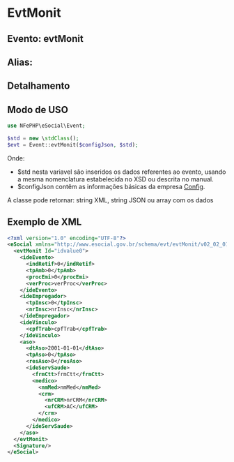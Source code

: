 # EvtMonit

## Evento: evtMonit

## Alias: 


## Detalhamento





## Modo de USO

```php
use NFePHP\eSocial\Event;

$std = new \stdClass();
$evt = Event::evtMonit($configJson, $std);
```

Onde:
- $std nesta variavel são inseridos os dados referentes ao evento, usando a mesma nomenclatura estabelecida no XSD ou descrita no manual.
- $configJson contêm as informações básicas da empresa [Config](Config.md).

A classe pode retornar: string XML, string JSON ou array com os dados


## Exemplo de XML

```xml
<?xml version="1.0" encoding="UTF-8"?>
<eSocial xmlns="http://www.esocial.gov.br/schema/evt/evtMonit/v02_02_01" xmlns:xsi="http://www.w3.org/2001/XMLSchema-instance" xsi:schemaLocation="http://www.esocial.gov.br/schema/evt/evtMonit/v02_02_01 ../schemes/evtMonit.xsd ">
  <evtMonit Id="idvalue0">
    <ideEvento>
      <indRetif>0</indRetif>
      <tpAmb>0</tpAmb>
      <procEmi>0</procEmi>
      <verProc>verProc</verProc>
    </ideEvento>
    <ideEmpregador>
      <tpInsc>0</tpInsc>
      <nrInsc>nrInsc</nrInsc>
    </ideEmpregador>
    <ideVinculo>
      <cpfTrab>cpfTrab</cpfTrab>
    </ideVinculo>
    <aso>
      <dtAso>2001-01-01</dtAso>
      <tpAso>0</tpAso>
      <resAso>0</resAso>
      <ideServSaude>
        <frmCtt>frmCtt</frmCtt>
        <medico>
          <nmMed>nmMed</nmMed>
          <crm>
            <nrCRM>nrCRM</nrCRM>
            <ufCRM>AC</ufCRM>
          </crm>
        </medico>
      </ideServSaude>
    </aso>
  </evtMonit>
  <Signature/>
</eSocial>

```
